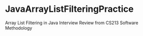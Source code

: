# JavaArrayListFilteringPractice
Array List Filtering in Java Interview Review from CS213 Software Methodology 
